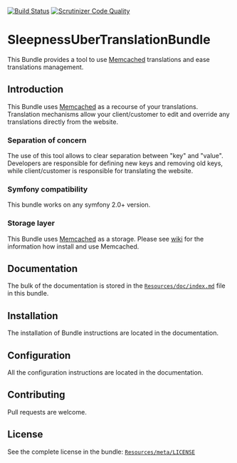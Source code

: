[![Build Status](https://travis-ci.org/Sleepness/UberTranslationBundle.svg?branch=develop)](https://travis-ci.org/Sleepness/UberTranslationBundle)  [![Scrutinizer Code Quality](https://scrutinizer-ci.com/g/Sleepness/UberTranslationBundle/badges/quality-score.png?b=develop)](https://scrutinizer-ci.com/g/Sleepness/UberTranslationBundle/?branch=develop)

SleepnessUberTranslationBundle
=====================

This Bundle provides a tool to use [Memcached](http://memcached.org/) translations and ease translations management.

Introduction
------------

This Bundle uses [Memcached](http://memcached.org/) as a recourse of your translations. Translation mechanisms allow your client/customer to edit and override any translations directly from the website.

### Separation of concern

The use of this tool allows to clear separation between "key" and "value". Developers are responsible for defining new keys and removing old keys, while client/customer is responsible for translating the website.

### Symfony compatibility

This bundle works on any symfony 2.0+ version.

### Storage layer

This Bundle uses [Memcached](http://memcached.org/) as a storage. Please see [wiki](https://code.google.com/p/memcached/wiki/NewStart?tm=6) for the information how install and use Memcached.

Documentation
-------------

The bulk of the documentation is stored in the [`Resources/doc/index.md`](https://github.com/Sleepness/UberTranslationBundle/blob/develop/Resources/doc/index.md) file in this bundle.

Installation
------------

The installation of Bundle instructions are located in the documentation.

Configuration
-------------

All the configuration instructions are located in the documentation.

Contributing
------------

Pull requests are welcome.

License
-------

See the complete license in the bundle: [`Resources/meta/LICENSE`](https://github.com/Sleepness/UberTranslationBundle/blob/develop/Resources/meta/LICENSE)
